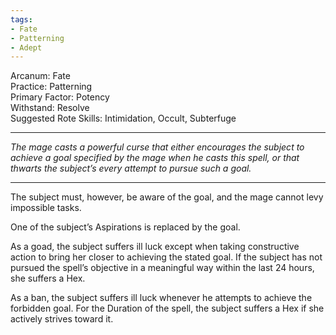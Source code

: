 ```yaml
---
tags:
- Fate
- Patterning
- Adept
---
```


Arcanum: Fate\
Practice: Patterning\
Primary Factor: Potency\
Withstand: Resolve\
Suggested Rote Skills: Intimidation, Occult, Subterfuge

---

_The mage casts a powerful curse that either encourages the subject to achieve a goal specified by the mage when he casts this spell, or that thwarts the subject’s every attempt to pursue such a goal._

---

The subject must, however, be aware of the goal, and the mage cannot levy impossible tasks.

One of the subject’s Aspirations is replaced by the goal.

As a goad, the subject suffers ill luck except when taking constructive action to bring her closer to achieving the stated goal. If the subject has not pursued the spell’s objective in a meaningful way within the last 24 hours, she suffers a Hex.

As a ban, the subject suffers ill luck whenever he attempts to achieve the forbidden goal. For the Duration of the spell, the subject suffers a Hex if she actively strives toward it.

